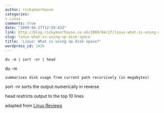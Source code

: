 ```yaml
---
author: rickymoorhouse
categories:
- Linux
comments: true
date: "2009-04-27T12:50:43Z"
link: http://blog.rickymoorhouse.co.uk/2009/04/27/linux-what-is-using-up-disk-space/
slug: linux-what-is-using-up-disk-space
title: 'Linux: What is using up disk space?'
wordpress_id: 1435
---
```


`du -m | sort -nr | head`






du -m

    summarises disk usage from current path recursively (in megabytes)

sort -nr
    sorts the output numerically in reverse

head
    restricts output to the top 10 lines




adapted from [Linux Reviews](http://linuxreviews.org/quicktips/chkdirsizes/)


